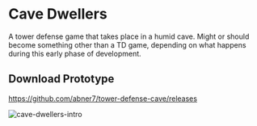 Cave Dwellers
==================

A tower defense game that takes place in a humid cave. Might or should become something other than a TD game, depending on what happens during this early phase of development.

Download Prototype
--------
https://github.com/abner7/tower-defense-cave/releases

![cave-dwellers-intro](https://f.cloud.github.com/assets/4027178/1918044/a1a17c00-7db0-11e3-8fbc-7a16630e3134.gif)
